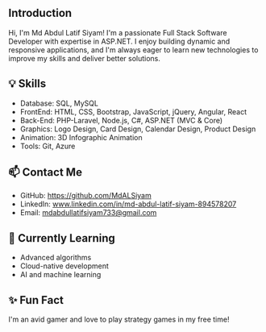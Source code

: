 ##  Introduction
  Hi, I'm Md Abdul Latif Siyam!
  I'm a passionate Full Stack Software Developer with expertise in ASP.NET. 
  I enjoy building dynamic and responsive applications, and I'm always eager to learn new technologies to improve my skills and deliver better solutions.

## 💡 Skills
-  Database: SQL, MySQL
-  FrontEnd: HTML, CSS, Bootstrap, JavaScript, jQuery, Angular, React
-  Back-End: PHP-Laravel, Node.js, C#, ASP.NET (MVC & Core)
-  Graphics: Logo Design, Card Design, Calendar Design, Product Design
-  Animation: 3D Infographic Animation
-  Tools: Git, Azure

## 📫 Contact Me
-  GitHub:    https://github.com/MdALSiyam
-  LinkedIn:  www.linkedin.com/in/md-abdul-latif-siyam-894578207
-  Email:     mdabdullatifsiyam733@gmail.com

## 🌱 Currently Learning
-  Advanced algorithms
-  Cloud-native development
-  AI and machine learning

## ✨ Fun Fact
I'm an avid gamer and love to play strategy games in my free time!
